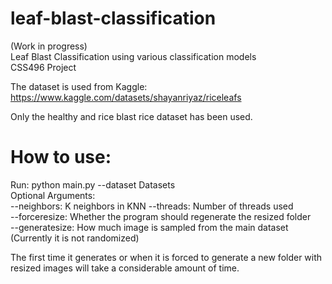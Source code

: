 # leaf-blast-classification
(Work in progress)  
Leaf Blast Classification using various classification models  
CSS496 Project  

The dataset is used from Kaggle:  
https://www.kaggle.com/datasets/shayanriyaz/riceleafs  

Only the healthy and rice blast rice dataset has been used.

# How to use:  
Run: python main.py --dataset Datasets  
Optional Arguments:  
--neighbors: K neighbors in KNN
--threads: Number of threads used  
--forceresize: Whether the program should regenerate the resized folder  
--generatesize: How much image is sampled from the main dataset (Currently it is not randomized)

The first time it generates or when it is forced to generate a new folder with resized images will take a considerable amount of time.
